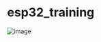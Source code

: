# esp32_training

![image](https://user-images.githubusercontent.com/110601780/216944186-4bce1bcb-e85e-44e3-828a-322e02f658c8.png)
